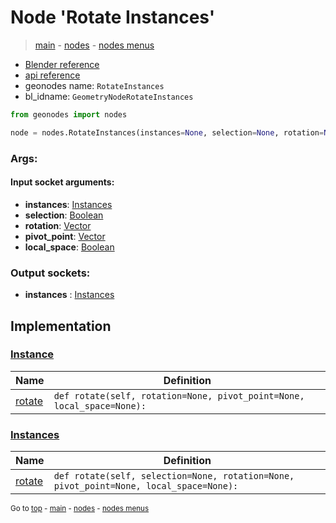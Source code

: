 # Node 'Rotate Instances'

> [main](../structure.md) - [nodes](nodes.md) - [nodes menus](nodes_menus.md)

- [Blender reference](https://docs.blender.org/manual/en/latest/modeling/geometry_nodes/instances/rotate_instances.html)
- [api reference](https://docs.blender.org/api/current/bpy.types.GeometryNodeRotateInstances.html)
- geonodes name: `RotateInstances`
- bl_idname: `GeometryNodeRotateInstances`

```python
from geonodes import nodes

node = nodes.RotateInstances(instances=None, selection=None, rotation=None, pivot_point=None, local_space=None)
```

### Args:

#### Input socket arguments:

- **instances**: [Instances](Instances.md)
- **selection**: [Boolean](Boolean.md)
- **rotation**: [Vector](Vector.md)
- **pivot_point**: [Vector](Vector.md)
- **local_space**: [Boolean](Boolean.md)

### Output sockets:

- **instances** : [Instances](Instances.md)

## Implementation

### [Instance](Instance.md)

| Name | Definition |
|------|------------|
 | [rotate](Instance.md#rotate) | `def rotate(self, rotation=None, pivot_point=None, local_space=None):` |

### [Instances](Instances.md)

| Name | Definition |
|------|------------|
 | [rotate](Instances.md#rotate) | `def rotate(self, selection=None, rotation=None, pivot_point=None, local_space=None):` |

<sub>Go to [top](#node-{wnode.bnode.name}) - [main](../structure.md) - [nodes](nodes.md) - [nodes menus](nodes_menus.md)</sub>

